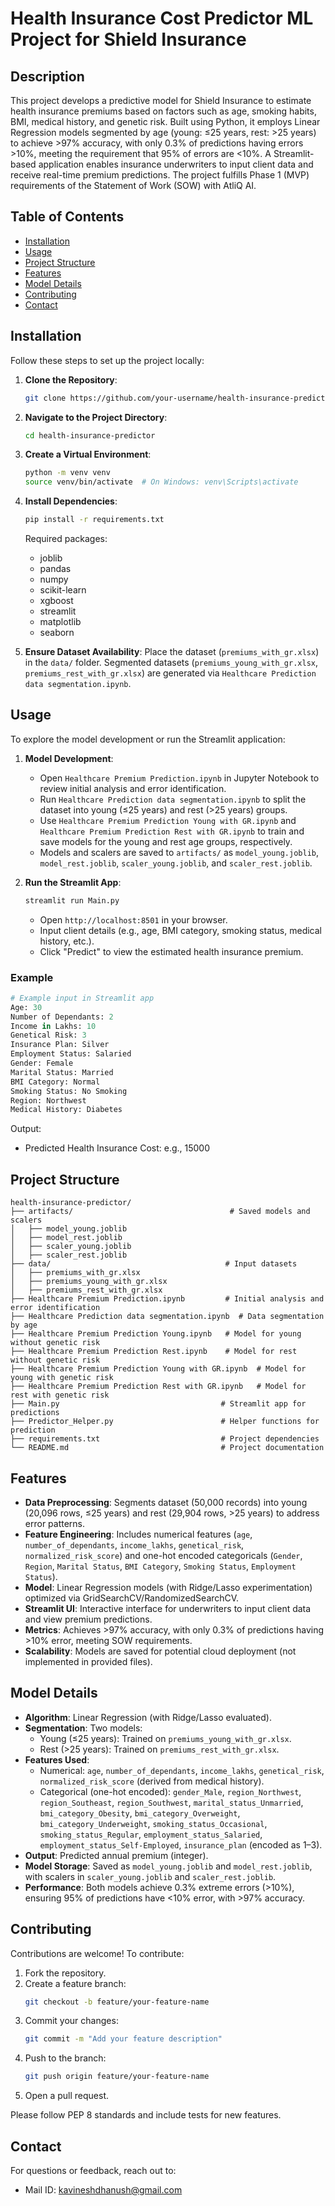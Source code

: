 # Health Insurance Cost Predictor ML Project for Shield Insurance

## Description
This project develops a predictive model for Shield Insurance to estimate health insurance premiums based on factors such as age, smoking habits, BMI, medical history, and genetic risk. Built using Python, it employs Linear Regression models segmented by age (young: ≤25 years, rest: >25 years) to achieve >97% accuracy, with only 0.3% of predictions having errors >10%, meeting the requirement that 95% of errors are <10%. A Streamlit-based application enables insurance underwriters to input client data and receive real-time premium predictions. The project fulfills Phase 1 (MVP) requirements of the Statement of Work (SOW) with AtliQ AI.

## Table of Contents
- [Installation](#installation)
- [Usage](#usage)
- [Project Structure](#project-structure)
- [Features](#features)
- [Model Details](#model-details)
- [Contributing](#contributing)
- [Contact](#contact)

## Installation
Follow these steps to set up the project locally:

1. **Clone the Repository**:
   ```bash
   git clone https://github.com/your-username/health-insurance-predictor.git
   ```
2. **Navigate to the Project Directory**:
   ```bash
   cd health-insurance-predictor
   ```
3. **Create a Virtual Environment**:
   ```bash
   python -m venv venv
   source venv/bin/activate  # On Windows: venv\Scripts\activate
   ```
4. **Install Dependencies**:
   ```bash
   pip install -r requirements.txt
   ```
   Required packages:
   - joblib
   - pandas
   - numpy
   - scikit-learn
   - xgboost
   - streamlit
   - matplotlib
   - seaborn

5. **Ensure Dataset Availability**:
   Place the dataset (`premiums_with_gr.xlsx`) in the `data/` folder. Segmented datasets (`premiums_young_with_gr.xlsx`, `premiums_rest_with_gr.xlsx`) are generated via `Healthcare Prediction data segmentation.ipynb`.

## Usage
To explore the model development or run the Streamlit application:

1. **Model Development**:
   - Open `Healthcare Premium Prediction.ipynb` in Jupyter Notebook to review initial analysis and error identification.
   - Run `Healthcare Prediction data segmentation.ipynb` to split the dataset into young (≤25 years) and rest (>25 years) groups.
   - Use `Healthcare Premium Prediction Young with GR.ipynb` and `Healthcare Premium Prediction Rest with GR.ipynb` to train and save models for the young and rest age groups, respectively.
   - Models and scalers are saved to `artifacts/` as `model_young.joblib`, `model_rest.joblib`, `scaler_young.joblib`, and `scaler_rest.joblib`.

2. **Run the Streamlit App**:
   ```bash
   streamlit run Main.py
   ```
   - Open `http://localhost:8501` in your browser.
   - Input client details (e.g., age, BMI category, smoking status, medical history, etc.).
   - Click "Predict" to view the estimated health insurance premium.

### Example
```python
# Example input in Streamlit app
Age: 30
Number of Dependants: 2
Income in Lakhs: 10
Genetical Risk: 3
Insurance Plan: Silver
Employment Status: Salaried
Gender: Female
Marital Status: Married
BMI Category: Normal
Smoking Status: No Smoking
Region: Northwest
Medical History: Diabetes
```

Output:
- Predicted Health Insurance Cost: e.g., 15000

## Project Structure
```
health-insurance-predictor/
├── artifacts/                                   # Saved models and scalers
│   ├── model_young.joblib
│   ├── model_rest.joblib
│   ├── scaler_young.joblib
│   ├── scaler_rest.joblib
├── data/                                       # Input datasets
│   ├── premiums_with_gr.xlsx
│   ├── premiums_young_with_gr.xlsx
│   ├── premiums_rest_with_gr.xlsx
├── Healthcare Premium Prediction.ipynb         # Initial analysis and error identification
├── Healthcare Prediction data segmentation.ipynb  # Data segmentation by age
├── Healthcare Premium Prediction Young.ipynb   # Model for young without genetic risk
├── Healthcare Premium Prediction Rest.ipynb    # Model for rest without genetic risk
├── Healthcare Premium Prediction Young with GR.ipynb  # Model for young with genetic risk
├── Healthcare Premium Prediction Rest with GR.ipynb   # Model for rest with genetic risk
├── Main.py                                    # Streamlit app for predictions
├── Predictor_Helper.py                        # Helper functions for prediction
├── requirements.txt                           # Project dependencies
└── README.md                                  # Project documentation
```

## Features
- **Data Preprocessing**: Segments dataset (50,000 records) into young (20,096 rows, ≤25 years) and rest (29,904 rows, >25 years) to address error patterns.
- **Feature Engineering**: Includes numerical features (`age`, `number_of_dependants`, `income_lakhs`, `genetical_risk`, `normalized_risk_score`) and one-hot encoded categoricals (`Gender`, `Region`, `Marital Status`, `BMI Category`, `Smoking Status`, `Employment Status`).
- **Model**: Linear Regression models (with Ridge/Lasso experimentation) optimized via GridSearchCV/RandomizedSearchCV.
- **Streamlit UI**: Interactive interface for underwriters to input client data and view premium predictions.
- **Metrics**: Achieves >97% accuracy, with only 0.3% of predictions having >10% error, meeting SOW requirements.
- **Scalability**: Models are saved for potential cloud deployment (not implemented in provided files).

## Model Details
- **Algorithm**: Linear Regression (with Ridge/Lasso evaluated).
- **Segmentation**: Two models:
  - Young (≤25 years): Trained on `premiums_young_with_gr.xlsx`.
  - Rest (>25 years): Trained on `premiums_rest_with_gr.xlsx`.
- **Features Used**:
  - Numerical: `age`, `number_of_dependants`, `income_lakhs`, `genetical_risk`, `normalized_risk_score` (derived from medical history).
  - Categorical (one-hot encoded): `gender_Male`, `region_Northwest`, `region_Southeast`, `region_Southwest`, `marital_status_Unmarried`, `bmi_category_Obesity`, `bmi_category_Overweight`, `bmi_category_Underweight`, `smoking_status_Occasional`, `smoking_status_Regular`, `employment_status_Salaried`, `employment_status_Self-Employed`, `insurance_plan` (encoded as 1–3).
- **Output**: Predicted annual premium (integer).
- **Model Storage**: Saved as `model_young.joblib` and `model_rest.joblib`, with scalers in `scaler_young.joblib` and `scaler_rest.joblib`.
- **Performance**: Both models achieve 0.3% extreme errors (>10%), ensuring 95% of predictions have <10% error, with >97% accuracy.

## Contributing
Contributions are welcome! To contribute:

1. Fork the repository.
2. Create a feature branch:
   ```bash
   git checkout -b feature/your-feature-name
   ```
3. Commit your changes:
   ```bash
   git commit -m "Add your feature description"
   ```
4. Push to the branch:
   ```bash
   git push origin feature/your-feature-name
   ```
5. Open a pull request.

Please follow PEP 8 standards and include tests for new features.

## Contact
For questions or feedback, reach out to:
- Mail ID: kavineshdhanush@gmail.com
